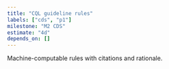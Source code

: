 ```yaml
---
title: "CQL guideline rules"
labels: ["cds", "p1"]
milestone: "M2 CDS"
estimate: "4d"
depends_on: []
---
```


Machine-computable rules with citations and rationale.
